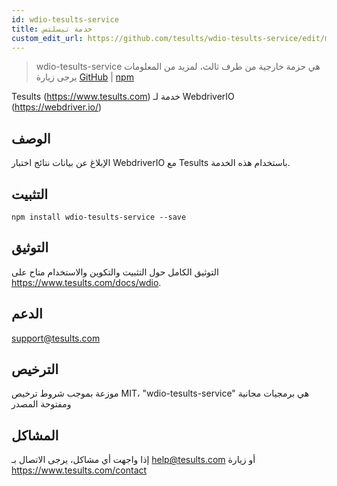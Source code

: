 ```yaml
---
id: wdio-tesults-service
title: خدمة تيسلتس
custom_edit_url: https://github.com/tesults/wdio-tesults-service/edit/master/README.md
---
```



> wdio-tesults-service هي حزمة خارجية من طرف ثالث، لمزيد من المعلومات يرجى زيارة [GitHub](https://github.com/tesults/wdio-tesults-service) | [npm](https://www.npmjs.com/package/wdio-tesults-service)

Tesults (https://www.tesults.com) خدمة لـ WebdriverIO (https://webdriver.io/)

## الوصف

الإبلاغ عن بيانات نتائج اختبار WebdriverIO مع Tesults باستخدام هذه الخدمة.

## التثبيت

`npm install wdio-tesults-service --save`

## التوثيق

التوثيق الكامل حول التثبيت والتكوين والاستخدام متاح على https://www.tesults.com/docs/wdio.

## الدعم

support@tesults.com

## الترخيص

موزعة بموجب شروط ترخيص MIT، "wdio-tesults-service" هي برمجيات مجانية ومفتوحة المصدر

## المشاكل

إذا واجهت أي مشاكل، يرجى الاتصال بـ help@tesults.com أو زيارة https://www.tesults.com/contact
